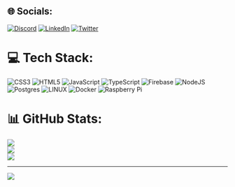 ## 🌐 Socials:
[![Discord](https://img.shields.io/badge/Discord-%237289DA.svg?logo=discord&logoColor=white)](https://discordapp.gg/users/193511850833477632) [![LinkedIn](https://img.shields.io/badge/LinkedIn-%230077B5.svg?logo=linkedin&logoColor=white)](https://linkedin.com/in/https://www.linkedin.com/in/rsostorero/) [![Twitter](https://img.shields.io/badge/Twitter-%231DA1F2.svg?logo=Twitter&logoColor=white)](https://twitter.com/https://twitter.com/ostorerorich) 

# 💻 Tech Stack:
![CSS3](https://img.shields.io/badge/css3-%231572B6.svg?style=for-the-badge&logo=css3&logoColor=white) ![HTML5](https://img.shields.io/badge/html5-%23E34F26.svg?style=for-the-badge&logo=html5&logoColor=white) ![JavaScript](https://img.shields.io/badge/javascript-%23323330.svg?style=for-the-badge&logo=javascript&logoColor=%23F7DF1E) ![TypeScript](https://img.shields.io/badge/typescript-%23007ACC.svg?style=for-the-badge&logo=typescript&logoColor=white) ![Firebase](https://img.shields.io/badge/firebase-%23039BE5.svg?style=for-the-badge&logo=firebase) ![NodeJS](https://img.shields.io/badge/node.js-6DA55F?style=for-the-badge&logo=node.js&logoColor=white)   ![Postgres](https://img.shields.io/badge/postgres-%23316192.svg?style=for-the-badge&logo=postgresql&logoColor=white)  ![LINUX](https://img.shields.io/badge/Linux-FCC624?style=for-the-badge&logo=linux&logoColor=black) ![Docker](https://img.shields.io/badge/docker-%230db7ed.svg?style=for-the-badge&logo=docker&logoColor=white) ![Raspberry Pi](https://img.shields.io/badge/-RaspberryPi-C51A4A?style=for-the-badge&logo=Raspberry-Pi)
# 📊 GitHub Stats:
![](https://github-readme-stats.vercel.app/api?username=ostorerorich&theme=dark&hide_border=true&include_all_commits=false&count_private=false)<br/>
![](https://github-readme-streak-stats.herokuapp.com/?user=ostorerorich&theme=dark&hide_border=true)<br/>
![](https://github-readme-stats.vercel.app/api/top-langs/?username=ostorerorich&theme=dark&hide_border=true&include_all_commits=false&count_private=false&layout=compact)

---
[![](https://visitcount.itsvg.in/api?id=ostorerorich&icon=5&color=12)](https://visitcount.itsvg.in)

<!-- Proudly created with GPRM ( https://gprm.itsvg.in ) -->
